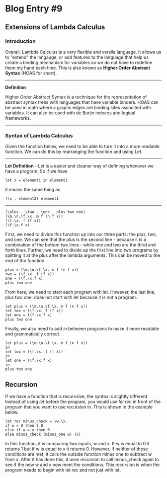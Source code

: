 # Blog Entry #9

## Extensions of Lambda Calculus

### Introduction
Overall, Lambda Calculus is a very flexible and versile language. It allows us to "extend" the langauge, or add features to the language that help us create a binding mechanism for variables so we do not have to redefine them my hand each time. This is also known as **Higher Order Abstract Syntax** (HOAS for short). 

___________________________________________________________________________________________________________________________________________________________________________________
**Definition**

Higher Order Abstract Syntax is a technique for the representation of abstract syntax trees with languages that have variable binders. HOAS can be used in math where a graphs edges are binding sites associted with variables. It can also be used with de Burjin indeces and logical frameworks. 
___________________________________________________________________________________________________________________________________________________________________________________

### Syntax of Lambda Calculus 
Given the function below, we need to be able to turn it into a more readable function. We can do this by rearranging the function and using Let.

_________________________________________________________________________________________________________________________________________________________________________________
**Let Definition** - 
Let is a easier and cleaner way of defining whenever we have a program.
So if we have 
```
let x = element1 in element2
```
it means the same thing as 
```
(\x . element2) element1
```
_________________________________________________________________________________________________________________________________________________________________________________

```
(\plus . \two . \one . plus two one) 
(\m.\n.\f.\x. m f (n f x)) 
(\f.\x. f (f x)) 
(\f.\x.f x)
```
First, we need to divide this function up into our three parts: the plus, two, and one. We can see that the plus is the second line - because it is a combination of the bottom two lines - while one and two are the third and forth lines. Further, we need to divide up the first line into two programs by splitting it at the plus after the lambda arguments. This can be moved to the end of the function.
```
plus = (\m.\n.\f.\x. m f (n f x))
two = (\f.\x. f (f x)) 
one = (\f.\x.f x)
plus two one
```
From here, we need to start each program with let. However, the last line, plus two one, does not start with let because it is not a program.
```
let plus = (\m.\n.\f.\x. m f (n f x))
let two = (\f.\x. f (f x)) 
let one = (\f.\x.f x)
plus two one
```
Finally, we also need to add *in* between programs to make it more readable and grammatically correct.
```
let plus = (\m.\n.\f.\x. m f (n f x))
in
let two = (\f.\x. f (f x)) 
in
let one = (\f.\x.f x)
in 
plus two one
```
## Recursion 
If we have a function that is recurvsive, the syntax is slightly different. Instead of using *let* before the program, you would use *let rec* in front of the program that you want to use recursion in. This is shown in the example below.
```
let rec minus_check = \w.\x. 
if w = 0 then S 0 
else if w = x then 0 
else minus_check (minus_one w) (x)
```
In this function, it is comparing two inputs, w and x. If w is equal to 0 it returns 1 but if w is equal to x it returns 0. However, if neither of these conditions are met, it calls the outside function minus one to subtract w from x. After it has done this, it uses recursion to call minus_check again to see if the new w and x now meet the conditions. This recursion is when the program needs to begin with let rec and not just with let. 


